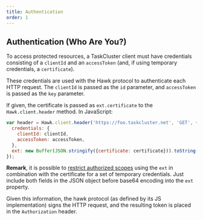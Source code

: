 ```yaml
---
title: Authentication
order: 1
---
```


Authentication (Who Are You?)
-----------------------------

To access protected resources, a TaskCluster client must have credentials
consisting of a `clientId` and an `accessToken` (and, if using temporary
credentials, a `certificate`).

These credentials are used with the Hawk protocol to authenticate each HTTP
request. The `clientId` is passed as the `id` parameter, and `accessToken` is
passed as the `key` parameter.

If given, the certificate is passed as `ext.certificate` to the
`Hawk.client.header` method. In JavaScript:
```js
var header = Hawk.client.header('https://foo.taskcluster.net', 'GET', {
  credentials: {
    clientId: clientId,
    accessToken: accessToken,
  },
  ext: new Buffer(JSON.stringify({certificate: certificate})).toString('base64'),
});
```

**Remark**, it is possible to [restrict authorized scopes](authorized-scopes)
using the `ext` in combination with the certificate for a set of temporary
credentials. Just include both fields in the JSON object before base64 encoding
into the `ext` property.

Given this information, the hawk protocol (as defined by its JS implementation)
signs the HTTP request, and the resulting token is placed in the
`Authorization` header.

